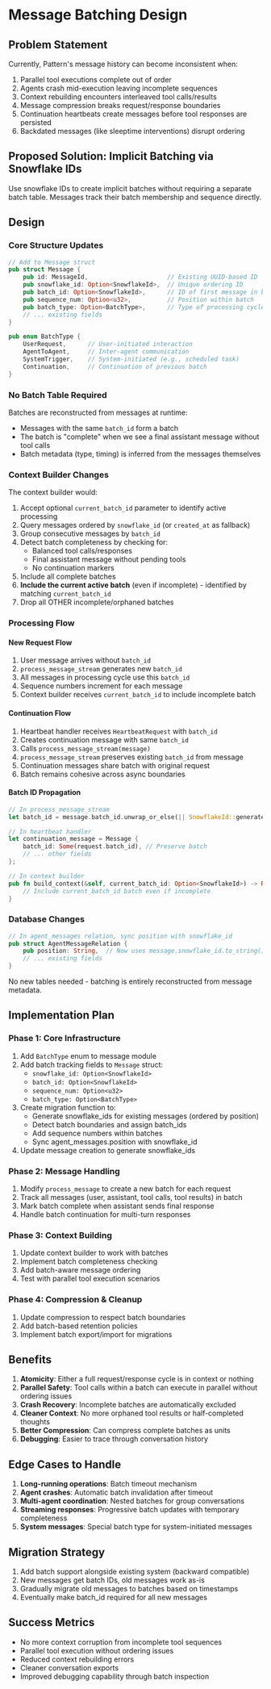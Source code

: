 # Message Batching Design

## Problem Statement

Currently, Pattern's message history can become inconsistent when:
1. Parallel tool executions complete out of order
2. Agents crash mid-execution leaving incomplete sequences
3. Context rebuilding encounters interleaved tool calls/results
4. Message compression breaks request/response boundaries
5. Continuation heartbeats create messages before tool responses are persisted
6. Backdated messages (like sleeptime interventions) disrupt ordering

## Proposed Solution: Implicit Batching via Snowflake IDs

Use snowflake IDs to create implicit batches without requiring a separate batch table. Messages track their batch membership and sequence directly.

## Design

### Core Structure Updates

```rust
// Add to Message struct
pub struct Message {
    pub id: MessageId,                      // Existing UUID-based ID
    pub snowflake_id: Option<SnowflakeId>,  // Unique ordering ID
    pub batch_id: Option<SnowflakeId>,      // ID of first message in batch
    pub sequence_num: Option<u32>,          // Position within batch
    pub batch_type: Option<BatchType>,      // Type of processing cycle
    // ... existing fields
}

pub enum BatchType {
    UserRequest,      // User-initiated interaction
    AgentToAgent,     // Inter-agent communication
    SystemTrigger,    // System-initiated (e.g., scheduled task)
    Continuation,     // Continuation of previous batch
}
```

### No Batch Table Required

Batches are reconstructed from messages at runtime:
- Messages with the same `batch_id` form a batch
- The batch is "complete" when we see a final assistant message without tool calls
- Batch metadata (type, timing) is inferred from the messages themselves

### Context Builder Changes

The context builder would:
1. Accept optional `current_batch_id` parameter to identify active processing
2. Query messages ordered by `snowflake_id` (or `created_at` as fallback)
3. Group consecutive messages by `batch_id`
4. Detect batch completeness by checking for:
   - Balanced tool calls/responses
   - Final assistant message without pending tools
   - No continuation markers
5. Include all complete batches
6. **Include the current active batch** (even if incomplete) - identified by matching `current_batch_id`
7. Drop all OTHER incomplete/orphaned batches

### Processing Flow

#### New Request Flow
1. User message arrives without `batch_id`
2. `process_message_stream` generates new `batch_id`
3. All messages in processing cycle use this `batch_id`
4. Sequence numbers increment for each message
5. Context builder receives `current_batch_id` to include incomplete batch

#### Continuation Flow
1. Heartbeat handler receives `HeartbeatRequest` with `batch_id`
2. Creates continuation message with same `batch_id`
3. Calls `process_message_stream(message)`
4. `process_message_stream` preserves existing `batch_id` from message
5. Continuation messages share batch with original request
6. Batch remains cohesive across async boundaries

#### Batch ID Propagation
```rust
// In process_message_stream
let batch_id = message.batch_id.unwrap_or_else(|| SnowflakeId::generate());

// In heartbeat handler
let continuation_message = Message {
    batch_id: Some(request.batch_id), // Preserve batch
    // ... other fields
};

// In context builder
pub fn build_context(&self, current_batch_id: Option<SnowflakeId>) -> Result<MemoryContext> {
    // Include current_batch_id batch even if incomplete
}
```

### Database Changes

```rust
// In agent_messages relation, sync position with snowflake_id
pub struct AgentMessageRelation {
    pub position: String,  // Now uses message.snowflake_id.to_string()
    // ... existing fields
}
```

No new tables needed - batching is entirely reconstructed from message metadata.

## Implementation Plan

### Phase 1: Core Infrastructure
1. Add `BatchType` enum to message module
2. Add batch tracking fields to `Message` struct:
   - `snowflake_id: Option<SnowflakeId>`
   - `batch_id: Option<SnowflakeId>`
   - `sequence_num: Option<u32>`
   - `batch_type: Option<BatchType>`
3. Create migration function to:
   - Generate snowflake_ids for existing messages (ordered by position)
   - Detect batch boundaries and assign batch_ids
   - Add sequence numbers within batches
   - Sync agent_messages.position with snowflake_id
4. Update message creation to generate snowflake_ids

### Phase 2: Message Handling
1. Modify `process_message` to create a new batch for each request
2. Track all messages (user, assistant, tool calls, tool results) in batch
3. Mark batch complete when assistant sends final response
4. Handle batch continuation for multi-turn responses

### Phase 3: Context Building
1. Update context builder to work with batches
2. Implement batch completeness checking
3. Add batch-aware message ordering
4. Test with parallel tool execution scenarios

### Phase 4: Compression & Cleanup
1. Update compression to respect batch boundaries
2. Add batch-based retention policies
3. Implement batch export/import for migrations

## Benefits

1. **Atomicity**: Either a full request/response cycle is in context or nothing
2. **Parallel Safety**: Tool calls within a batch can execute in parallel without ordering issues
3. **Crash Recovery**: Incomplete batches are automatically excluded
4. **Cleaner Context**: No more orphaned tool results or half-completed thoughts
5. **Better Compression**: Can compress complete batches as units
6. **Debugging**: Easier to trace through conversation history

## Edge Cases to Handle

1. **Long-running operations**: Batch timeout mechanism
2. **Agent crashes**: Automatic batch invalidation after timeout
3. **Multi-agent coordination**: Nested batches for group conversations
4. **Streaming responses**: Progressive batch updates with temporary completeness
5. **System messages**: Special batch type for system-initiated messages

## Migration Strategy

1. Add batch support alongside existing system (backward compatible)
2. New messages get batch IDs, old messages work as-is
3. Gradually migrate old messages to batches based on timestamps
4. Eventually make batch_id required for all new messages

## Success Metrics

- No more context corruption from incomplete tool sequences
- Parallel tool execution without ordering issues
- Reduced context rebuilding errors
- Cleaner conversation exports
- Improved debugging capability through batch inspection
